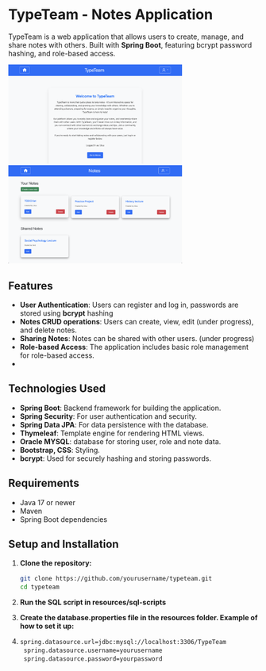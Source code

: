# TypeTeam - Notes Application

TypeTeam is a web application that allows users to create, manage, and share notes with others. Built with **Spring Boot**, featuring bcrypt password hashing, and role-based access.

<img src="src/main/resources/static/images/home-screenshot.png" alt="Final State" width="350">

<img src="src/main/resources/static/images/notes-screenshot.png" alt="Final State" width="350">





## Features

- **User Authentication**: Users can register and log in, passwords are stored using **bcrypt** hashing
- **Notes CRUD operations**: Users can create, view, edit (under progress), and delete notes.
- **Sharing Notes**: Notes can be shared with other users. (under progress)
- **Role-based Access**: The application includes basic role management for role-based access.
- 
## Technologies Used

- **Spring Boot**: Backend framework for building the application.
- **Spring Security**: For user authentication and security.
- **Spring Data JPA**: For data persistence with the database.
- **Thymeleaf**: Template engine for rendering HTML views.
- **Oracle MYSQL**: database for storing user, role and note data.
- **Bootstrap, CSS**: Styling.
- **bcrypt**: Used for securely hashing and storing passwords.

## Requirements

- Java 17 or newer
- Maven
- Spring Boot dependencies

## Setup and Installation

1. **Clone the repository:**

   ```bash
   git clone https://github.com/yourusername/typeteam.git
   cd typeteam
   ```

2. **Run the SQL script in resources/sql-scripts**

3. **Create the database.properties file in the resources folder. Example of how to set it up:**
4. ```bash
   spring.datasource.url=jdbc:mysql://localhost:3306/TypeTeam
    spring.datasource.username=yourusername
    spring.datasource.password=yourpassword
   ```
   
